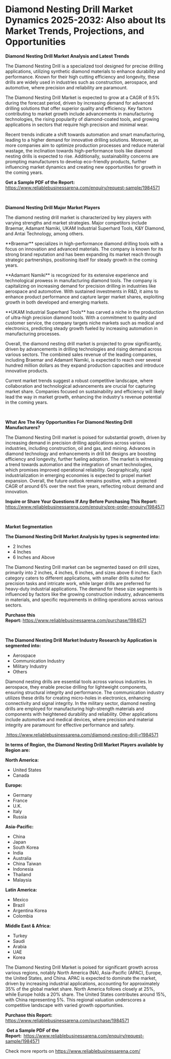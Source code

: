 <p><h1>Diamond Nesting Drill Market Dynamics 2025-2032: Also about Its Market Trends, Projections, and Opportunities</h1></p><p><strong>Diamond Nesting Drill Market Analysis and Latest Trends</strong></p>
<p><p>The Diamond Nesting Drill is a specialized tool designed for precise drilling applications, utilizing synthetic diamond materials to enhance durability and performance. Known for their high cutting efficiency and longevity, these drills are widely used in industries such as construction, aerospace, and automotive, where precision and reliability are paramount.</p><p>The Diamond Nesting Drill Market is expected to grow at a CAGR of 9.5% during the forecast period, driven by increasing demand for advanced drilling solutions that offer superior quality and efficiency. Key factors contributing to market growth include advancements in manufacturing technologies, the rising popularity of diamond-coated tools, and growing applications in sectors that require high precision and minimal wear.</p><p>Recent trends indicate a shift towards automation and smart manufacturing, leading to a higher demand for innovative drilling solutions. Moreover, as more companies aim to optimize production processes and reduce material wastage, the inclination towards high-performance tools like diamond nesting drills is expected to rise. Additionally, sustainability concerns are prompting manufacturers to develop eco-friendly products, further influencing market dynamics and creating new opportunities for growth in the coming years.</p></p>
<p><strong>Get a Sample PDF of the Report:&nbsp;</strong> <a href="https://www.reliablebusinessarena.com/enquiry/request-sample/1984571?utm_campaign=2819&utm_medium=2&utm_source=Github&utm_content=ia&utm_term=02032025&utm_id=diamond-nesting-drill">https://www.reliablebusinessarena.com/enquiry/request-sample/1984571</a></p>
<p>&nbsp;</p>
<p><strong>Diamond Nesting Drill Major Market Players</strong></p>
<p><p>The diamond nesting drill market is characterized by key players with varying strengths and market strategies. Major competitors include Braemar, Adamant Namiki, UKAM Industrial Superhard Tools, K&Y Diamond, and Antai Technology, among others.</p><p>**Braemar** specializes in high-performance diamond drilling tools with a focus on innovation and advanced materials. The company is known for its strong brand reputation and has been expanding its market reach through strategic partnerships, positioning itself for steady growth in the coming years.</p><p>**Adamant Namiki** is recognized for its extensive experience and technological prowess in manufacturing diamond tools. The company is capitalizing on increasing demand for precision drilling in industries like aerospace and automotive. With sustained investments in R&D, it aims to enhance product performance and capture larger market shares, exploiting growth in both developed and emerging markets.</p><p>**UKAM Industrial Superhard Tools** has carved a niche in the production of ultra-high precision diamond tools. With a commitment to quality and customer service, the company targets niche markets such as medical and electronics, predicting steady growth fueled by increasing automation in manufacturing processes.</p><p>Overall, the diamond nesting drill market is projected to grow significantly, driven by advancements in drilling technologies and rising demand across various sectors. The combined sales revenue of the leading companies, including Braemar and Adamant Namiki, is expected to reach over several hundred million dollars as they expand production capacities and introduce innovative products.</p><p>Current market trends suggest a robust competitive landscape, where collaboration and technological advancements are crucial for capturing market share. Companies focused on sustainability and efficiency will likely lead the way in market growth, enhancing the industry's revenue potential in the coming years.</p></p>
<p>&nbsp;</p>
<p><strong>What Are The Key Opportunities For Diamond Nesting Drill Manufacturers?</strong></p>
<p><p>The Diamond Nesting Drill market is poised for substantial growth, driven by increasing demand in precision drilling applications across various industries, including construction, oil and gas, and mining. Advances in diamond technology and enhancements in drill bit designs are boosting efficiency and longevity, further fueling adoption. The market is witnessing a trend towards automation and the integration of smart technologies, which promises improved operational reliability. Geographically, rapid industrialization in emerging economies is expected to propel market expansion. Overall, the future outlook remains positive, with a projected CAGR of around 6% over the next five years, reflecting robust demand and innovation.</p></p>
<p><strong>Inquire or Share Your Questions If Any Before Purchasing This Report:</strong> <a href="https://www.reliablebusinessarena.com/enquiry/pre-order-enquiry/1984571?utm_campaign=2819&utm_medium=2&utm_source=Github&utm_content=ia&utm_term=02032025&utm_id=diamond-nesting-drill">https://www.reliablebusinessarena.com/enquiry/pre-order-enquiry/1984571</a></p>
<p>&nbsp;</p>
<p><strong>Market Segmentation</strong></p>
<p><strong>The Diamond Nesting Drill Market Analysis by types is segmented into:</strong></p>
<p><ul><li>2 Inches</li><li>4 Inches</li><li>6 Inches and Above</li></ul></p>
<p><p>The Diamond Nesting Drill market can be segmented based on drill sizes, primarily into 2 inches, 4 inches, 6 inches, and sizes above 6 inches. Each category caters to different applications, with smaller drills suited for precision tasks and intricate work, while larger drills are preferred for heavy-duty industrial applications. The demand for these size segments is influenced by factors like the growing construction industry, advancements in materials, and specific requirements in drilling operations across various sectors.</p></p>
<p><strong>Purchase this Report:&nbsp;</strong><a href="https://www.reliablebusinessarena.com/purchase/1984571?utm_campaign=2819&utm_medium=2&utm_source=Github&utm_content=ia&utm_term=02032025&utm_id=diamond-nesting-drill">https://www.reliablebusinessarena.com/purchase/1984571</a></p>
<p>&nbsp;</p>
<p><strong>The Diamond Nesting Drill Market Industry Research by Application is segmented into:</strong></p>
<p><ul><li>Aerospace</li><li>Communication Industry</li><li>Military Industry</li><li>Others</li></ul></p>
<p><p>Diamond nesting drills are essential tools across various industries. In aerospace, they enable precise drilling for lightweight components, ensuring structural integrity and performance. The communication industry utilizes these drills for creating micro-holes in electronics, enhancing connectivity and signal integrity. In the military sector, diamond nesting drills are employed for manufacturing high-strength materials and components with heightened durability and reliability. Other applications include automotive and medical devices, where precision and material integrity are paramount for effective performance and safety.</p></p>
<p><a href="https://www.reliablebusinessarena.com/diamond-nesting-drill-r1984571?utm_campaign=2819&utm_medium=2&utm_source=Github&utm_content=ia&utm_term=02032025&utm_id=diamond-nesting-drill">&nbsp;https://www.reliablebusinessarena.com/diamond-nesting-drill-r1984571</a></p>
<p><strong>In terms of Region, the Diamond Nesting Drill Market Players available by Region are:</strong></p>
<p>
    <p> <strong> North America: </strong>
        <ul>
            <li>United States</li>
            <li>Canada</li>
        </ul>
        </p> 
    <p> <strong> Europe: </strong>
        <ul>
            <li>Germany</li>
            <li>France</li>
            <li>U.K.</li>
            <li>Italy</li>
            <li>Russia</li>
        </ul>
        </p> 
    <p> <strong> Asia-Pacific: </strong>
        <ul>
            <li>China</li>
            <li>Japan</li>
            <li>South Korea</li>
            <li>India</li>
            <li>Australia</li>
            <li>China Taiwan</li>
            <li>Indonesia</li>
            <li>Thailand</li>
            <li>Malaysia</li>
        </ul>
        </p> 
    <p> <strong> Latin America: </strong>
        <ul>
            <li>Mexico</li>
            <li>Brazil</li>
            <li>Argentina Korea</li>
            <li>Colombia</li>
        </ul>
        </p> 
    <p> <strong> Middle East & Africa: </strong>
        <ul>
            <li>Turkey</li>
            <li>Saudi</li>
            <li>Arabia</li>
            <li>UAE</li>
            <li>Korea</li>
        </ul>
    </p>
    </p>
<p><p>The Diamond Nesting Drill Market is poised for significant growth across various regions, notably North America (NA), Asia-Pacific (APAC), Europe, the United States, and China. APAC is expected to dominate the market, driven by increasing industrial applications, accounting for approximately 35% of the global market share. North America follows closely at 25%, while Europe holds a 20% share. The United States contributes around 15%, with China representing 5%. This regional valuation underscores a competitive landscape with varied growth opportunities.</p></p>
<p><strong>Purchase this Report: </strong><a href="https://www.reliablebusinessarena.com/purchase/1984571?utm_campaign=2819&utm_medium=2&utm_source=Github&utm_content=ia&utm_term=02032025&utm_id=diamond-nesting-drill">https://www.reliablebusinessarena.com/purchase/1984571</a></p>
<p>&nbsp;<strong>Get a Sample PDF of the Report:&nbsp;&nbsp;</strong><a href="https://www.reliablebusinessarena.com/enquiry/request-sample/1984571?utm_campaign=2819&utm_medium=2&utm_source=Github&utm_content=ia&utm_term=02032025&utm_id=diamond-nesting-drill">https://www.reliablebusinessarena.com/enquiry/request-sample/1984571</a></p>
<p><strong></strong></p>
<p>Check more reports on <a href="https://www.reliablebusinessarena.com/?utm_campaign=2819&utm_medium=2&utm_source=Github&utm_content=ia&utm_term=02032025&utm_id=diamond-nesting-drill">https://www.reliablebusinessarena.com/</a></p>